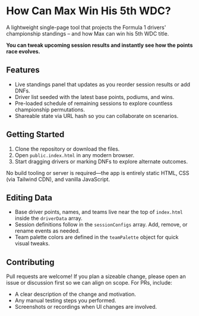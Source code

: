 # How Can Max Win His 5th WDC?

A lightweight single-page tool that projects the Formula 1 drivers' championship standings – and how Max can win his 5th WDC title.

**You can tweak upcoming session results and instantly see how the points race evolves.**

## Features
- Live standings panel that updates as you reorder session results or add DNFs.
- Driver list seeded with the latest base points, podiums, and wins.
- Pre-loaded schedule of remaining sessions to explore countless championship permutations.
- Shareable state via URL hash so you can collaborate on scenarios.

## Getting Started
1. Clone the repository or download the files.
2. Open `public.index.html` in any modern browser.
3. Start dragging drivers or marking DNFs to explore alternate outcomes.

No build tooling or server is required—the app is entirely static HTML, CSS (via Tailwind CDN), and vanilla JavaScript.

## Editing Data
- Base driver points, names, and teams live near the top of `index.html` inside the `driverData` array.
- Session definitions follow in the `sessionConfigs` array. Add, remove, or rename events as needed.
- Team palette colors are defined in the `teamPalette` object for quick visual tweaks.

## Contributing
Pull requests are welcome! If you plan a sizeable change, please open an issue or discussion first so we can align on scope. For PRs, include:
- A clear description of the change and motivation.
- Any manual testing steps you performed.
- Screenshots or recordings when UI changes are involved.
